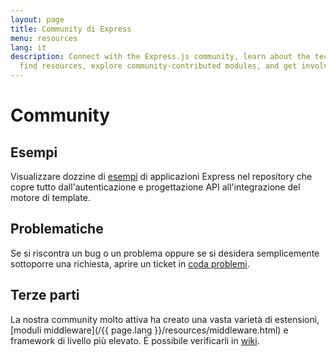 ```yaml
---
layout: page
title: Community di Express
menu: resources
lang: it
description: Connect with the Express.js community, learn about the technical committee,
  find resources, explore community-contributed modules, and get involved in discussions.
---
```


# Community

## Esempi

Visualizzare dozzine di [esempi](https://github.com/expressjs/express/tree/master/examples)
di applicazioni Express nel repository che copre tutto dall'autenticazione e progettazione API
all'integrazione del motore di template.

## Problematiche

Se si riscontra un bug o un problema oppure se si desidera semplicemente sottoporre una richiesta,
aprire un ticket in [coda problemi](https://github.com/expressjs/express/issues).

## Terze parti

La nostra community molto attiva ha creato una vasta varietà di estensioni,
[moduli middleware](/{{ page.lang }}/resources/middleware.html) e framework di livello più elevato. È possibile verificarli in
[wiki](https://github.com/expressjs/express/wiki).

